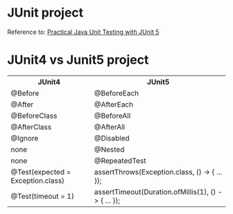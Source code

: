 <h1>JUnit project</h1>
<p>Reference to: <a href='https://www.udemy.com/course/junit5-for-beginners'>Practical Java Unit Testing with JUnit
    5</a></p>
<h1>JUnit4 vs Junit5 project</h1>
<table>
    <tr>
        <th>JUnit4</th>
        <th>JUnit5</th>
    </tr>
    <tr>
        <td>@Before</td>
        <td>@BeforeEach</td>
    </tr>
    <tr>
        <td>@After</td>
        <td>@AfterEach</td>
    </tr>
    <tr>
        <td>@BeforeClass</td>
        <td>@BeforeAll</td>
    </tr>
    <tr>
        <td>@AfterClass</td>
        <td>@AfterAll</td>
    </tr>
    <tr>
        <td>@Ignore</td>
        <td>@Disabled</td>
    </tr>
    <tr>
        <td>none</td>
        <td>@Nested</td>
    </tr>
    <tr>
        <td>none</td>
        <td>@RepeatedTest</td>
    </tr>
    <tr>
        <td>@Test(expected = Exception.class)</td>
        <td>assertThrows(Exception.class, () -> { ... });</td>
    </tr>
    <tr>
        <td>@Test(timeout = 1)</td>
        <td>assertTimeout(Duration.ofMillis(1), () -> { ... });</td>
    </tr>
</table>
